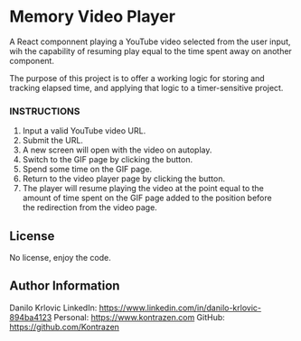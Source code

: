 Memory Video Player
=========
A React componnent playing a YouTube video selected from the user input, wih the
capability of resuming play equal to the time spent away on another component.

The purpose of this project is to offer a working logic for storing and tracking elapsed time,
and applying that logic to a timer-sensitive project.

### INSTRUCTIONS
1. Input a valid YouTube video URL.
2. Submit the URL.
3. A new screen will open with the video on autoplay.
4. Switch to the GIF page by clicking the button.
5. Spend some time on the GIF page.
6. Return to the video player page by clicking the button.
7. The player will resume playing the video at the point equal to the <br />
amount of time spent on the GIF page added to the position before <br />
the redirection from the video page.

License
-------
No license, enjoy the code.

Author Information
------------------
Danilo Krlovic
LinkedIn: https://www.linkedin.com/in/danilo-krlovic-894ba4123
Personal: https://www.kontrazen.com
GitHub: https://github.com/Kontrazen